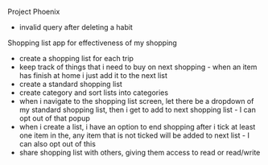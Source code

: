 Project Phoenix

<!-- @TODO -->

- invalid query after deleting a habit

Shopping list app for effectiveness of my shopping

- create a shopping list for each trip
- keep track of things that i need to buy on next shopping - when an item has finish at home i just add it to the next list
- create a standard shopping list
- create category and sort lists into categories
- when i navigate to the shopping list screen, let there be a dropdown of my standard shopping list, then i get to add to next shopping list - I can opt out of that popup
- when i create a list, i have an option to end shopping after i tick at least one item in the, any item that is not ticked will be added to next list - I can also opt out of this
- share shopping list with others, giving them access to read or read/write

<!-- curl --location 'http://localhost:8000/customer-cohorts' \
  --header 'X-API-KEY: secret-value' \
  --form organization=MELINDA_MARIA \
  --form name="MM cohort upload local" \
  --form file=@"/Users/sonia/Documents/CHATDESK/melinda-maria-cohort_dev_local.csv" \
  --form campaignId="campaign_custom"

  curl --location 'http://localhost:8000/customer-cohorts' \
--header 'X-API-KEY: secret-value' \
--form 'organization="MELINDA_MARIA"' \
--form 'name="MM cohort upload local"' \
--form 'file=@"/Users/sonia/Documents/CHATDESK/melinda-maria-cohort_dev_local.csv"' \
--form 'campaign_id="campaign_custom"' -->
